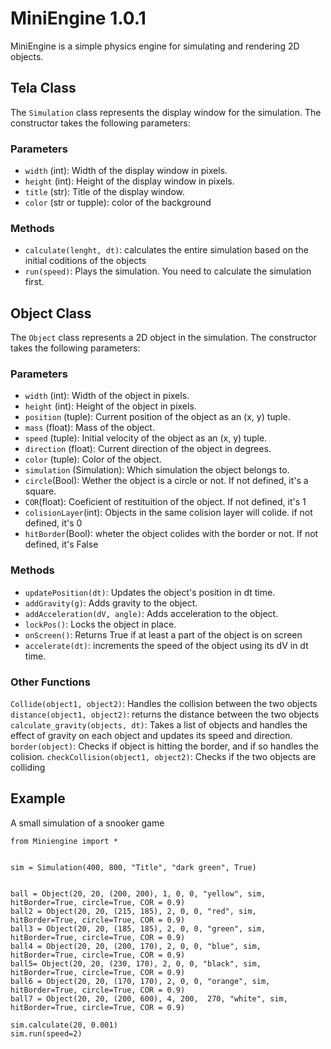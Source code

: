 # MiniEngine 1.0.1

MiniEngine is a simple physics engine for simulating and rendering 2D objects.

## Tela Class

The `Simulation` class represents the display window for the simulation. The constructor takes the following parameters:

### Parameters

* `width` (int): Width of the display window in pixels.
* `height` (int): Height of the display window in pixels.
* `title` (str): Title of the display window.
* `color` (str or tupple): color of the background


### Methods

* `calculate(lenght, dt)`: calculates the entire simulation based on the initial coditions of the objects
* `run(speed)`: Plays the simulation. You need to calculate the simulation first.

## Object Class

The `Object` class represents a 2D object in the simulation. The constructor takes the following parameters:

### Parameters

* `width` (int): Width of the object in pixels.
* `height` (int): Height of the object in pixels.
* `position` (tuple): Current position of the object as an (x, y) tuple.
* `mass` (float): Mass of the object.
* `speed` (tuple): Initial velocity of the object as an (x, y) tuple.
* `direction` (float): Current direction of the object in degrees.
* `color` (tuple): Color of the object.
* `simulation` (Simulation): Which simulation the object belongs to.
* `circle`(Bool): Wether the object is a circle or not. If not defined, it's a square.
* `COR`(float): Coeficient of restituition of the object. If not defined, it's 1
* `colisionLayer`(int): Objects in the same colision layer will colide. if not defined, it's 0
* `hitBorder`(Bool): wheter the object colides with the border or not. If not defined, it's False
 
### Methods

* `updatePosition(dt)`: Updates the object's position in dt time. 
* `addGravity(g)`: Adds gravity to the object.
* `addAcceleration(dV, angle)`: Adds acceleration to the object.
* `lockPos()`: Locks the object in place.
* `onScreen()`: Returns True if at least a part of the object is on screen
* `accelerate(dt)`: increments the speed of the object using its dV in dt time.


### Other Functions

`Collide(object1, object2)`: Handles the collision between the two objects
`distance(object1, object2)`: returns the distance between the two objects
`calculate_gravity(objects, dt)`: Takes a list of objects and handles the effect of gravity on each object and updates its speed and direction.
`border(object)`: Checks if object is hitting the border, and if so handles the colision.
`checkCollision(object1, object2)`: Checks if the two objects are colliding

## Example

A small simulation of a snooker game
```
from Miniengine import *


sim = Simulation(400, 800, "Title", "dark green", True)


ball = Object(20, 20, (200, 200), 1, 0, 0, "yellow", sim, hitBorder=True, circle=True, COR = 0.9)
ball2 = Object(20, 20, (215, 185), 2, 0, 0, "red", sim, hitBorder=True, circle=True, COR = 0.9)
ball3 = Object(20, 20, (185, 185), 2, 0, 0, "green", sim, hitBorder=True, circle=True, COR = 0.9) 
ball4 = Object(20, 20, (200, 170), 2, 0, 0, "blue", sim, hitBorder=True, circle=True, COR = 0.9)
ball5= Object(20, 20, (230, 170), 2, 0, 0, "black", sim, hitBorder=True, circle=True, COR = 0.9)
ball6 = Object(20, 20, (170, 170), 2, 0, 0, "orange", sim, hitBorder=True, circle=True, COR = 0.9)
ball7 = Object(20, 20, (200, 600), 4, 200,  270, "white", sim, hitBorder=True, circle=True, COR = 0.9)

sim.calculate(20, 0.001)
sim.run(speed=2)
